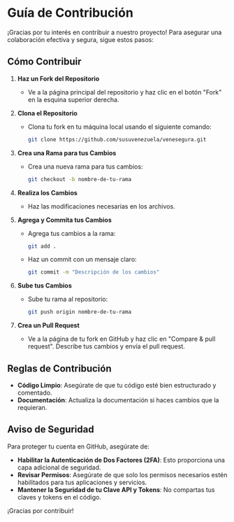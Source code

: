 # Guía de Contribución

¡Gracias por tu interés en contribuir a nuestro proyecto! Para asegurar una colaboración efectiva y segura, sigue estos pasos:

## Cómo Contribuir

1. **Haz un Fork del Repositorio**
   - Ve a la página principal del repositorio y haz clic en el botón "Fork" en la esquina superior derecha.

2. **Clona el Repositorio**
   - Clona tu fork en tu máquina local usando el siguiente comando:
     ```bash
     git clone https://github.com/susuvenezuela/venesegura.git
     ```

3. **Crea una Rama para tus Cambios**
   - Crea una nueva rama para tus cambios:
     ```bash
     git checkout -b nombre-de-tu-rama
     ```

4. **Realiza los Cambios**
   - Haz las modificaciones necesarias en los archivos.

5. **Agrega y Commita tus Cambios**
   - Agrega tus cambios a la rama:
     ```bash
     git add .
     ```
   - Haz un commit con un mensaje claro:
     ```bash
     git commit -m "Descripción de los cambios"
     ```

6. **Sube tus Cambios**
   - Sube tu rama al repositorio:
     ```bash
     git push origin nombre-de-tu-rama
     ```

7. **Crea un Pull Request**
   - Ve a la página de tu fork en GitHub y haz clic en "Compare & pull request". Describe tus cambios y envía el pull request.

## Reglas de Contribución

- **Código Limpio**: Asegúrate de que tu código esté bien estructurado y comentado.
- **Documentación**: Actualiza la documentación si haces cambios que la requieran.

## Aviso de Seguridad

Para proteger tu cuenta en GitHub, asegúrate de:

- **Habilitar la Autenticación de Dos Factores (2FA)**: Esto proporciona una capa adicional de seguridad.
- **Revisar Permisos**: Asegúrate de que solo los permisos necesarios estén habilitados para tus aplicaciones y servicios.
- **Mantener la Seguridad de tu Clave API y Tokens**: No compartas tus claves y tokens en el código.

¡Gracias por contribuir!
